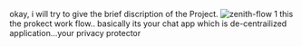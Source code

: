 okay, i will try to give the brief discription of the Project.
![zenith-flow 1](https://github.com/user-attachments/assets/3e681370-d297-43dc-b64f-ae7c50e08332)
this the prokect work flow.. basically its your chat app which is de-centrailized application...your privacy protector

